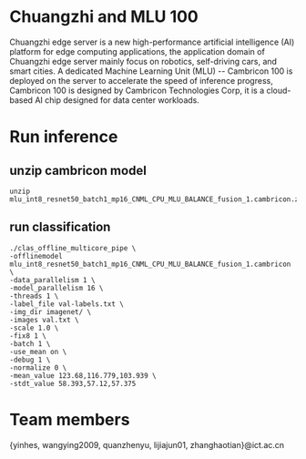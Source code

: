 # Chuangzhi and MLU 100
Chuangzhi edge server is a new high-performance artificial intelligence (AI) platform for edge computing applications, the application domain of Chuangzhi edge server mainly focus on robotics, self-driving cars, and smart cities. A dedicated Machine Learning Unit (MLU) -- Cambricon 100 is deployed on the server to accelerate the speed of inference progress, Cambricon 100 is designed by Cambricon Technologies Corp, it is a cloud-based AI chip designed for data center workloads.

# Run inference
## unzip cambricon model
```
unzip mlu_int8_resnet50_batch1_mp16_CNML_CPU_MLU_BALANCE_fusion_1.cambricon.zip 
```

## run classification
```
./clas_offline_multicore_pipe \
-offlinemodel mlu_int8_resnet50_batch1_mp16_CNML_CPU_MLU_BALANCE_fusion_1.cambricon \
-data_parallelism 1 \
-model_parallelism 16 \
-threads 1 \
-label_file val-labels.txt \
-img_dir imagenet/ \
-images val.txt \
-scale 1.0 \
-fix8 1 \
-batch 1 \
-use_mean on \
-debug 1 \
-normalize 0 \
-mean_value 123.68,116.779,103.939 \
-stdt_value 58.393,57.12,57.375
```

# Team members
{yinhes, wangying2009, quanzhenyu, lijiajun01, zhanghaotian}@ict.ac.cn
